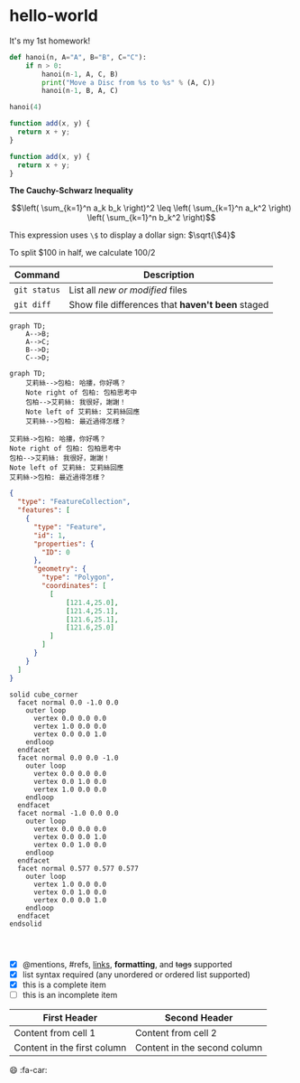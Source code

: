 # hello-world
It's my 1st homework!

```python class:"lineNo"
def hanoi(n, A="A", B="B", C="C"):
    if n > 0:
        hanoi(n-1, A, C, B)
        print("Move a Disc from %s to %s" % (A, C))
        hanoi(n-1, B, A, C)

hanoi(4)
```

```javascript {.line-numbers}
function add(x, y) {
  return x + y;
}
```

```javascript {.line-numbers}
function add(x, y) {
  return x + y;
}
```

**The Cauchy-Schwarz Inequality**

$$\left( \sum_{k=1}^n a_k b_k \right)^2 \leq \left( \sum_{k=1}^n a_k^2 \right) \left( \sum_{k=1}^n b_k^2 \right)$$

This expression uses `\$` to display a dollar sign: $\sqrt{\$4}$

To split <span>$</span>100 in half, we calculate $100/2$

| Command | Description |
| --- | --- |
| `git status` | List all *new or modified* files |
| `git diff` | Show file differences that **haven't been** staged |


```mermaid
graph TD;
    A-->B;
    A-->C;
    B-->D;
    C-->D;
```

```mermaid
graph TD;
    艾莉絲-->包柏: 哈摟，你好嗎？
    Note right of 包柏: 包柏思考中
    包柏-->艾莉絲: 我很好，謝謝！
    Note left of 艾莉絲: 艾莉絲回應
    艾莉絲-->包柏: 最近過得怎樣？
```

```sequence
艾莉絲->包柏: 哈摟，你好嗎？
Note right of 包柏: 包柏思考中
包柏-->艾莉絲: 我很好，謝謝！
Note left of 艾莉絲: 艾莉絲回應
艾莉絲->包柏: 最近過得怎樣？
```

```geojson
{
  "type": "FeatureCollection",
  "features": [
    {
      "type": "Feature",
      "id": 1,
      "properties": {
        "ID": 0
      },
      "geometry": {
        "type": "Polygon",
        "coordinates": [
          [
              [121.4,25.0],
              [121.4,25.1],
              [121.6,25.1],
              [121.6,25.0]
          ]
        ]
      }
    }
  ]
}
```

```stl
solid cube_corner
  facet normal 0.0 -1.0 0.0
    outer loop
      vertex 0.0 0.0 0.0
      vertex 1.0 0.0 0.0
      vertex 0.0 0.0 1.0
    endloop
  endfacet
  facet normal 0.0 0.0 -1.0
    outer loop
      vertex 0.0 0.0 0.0
      vertex 0.0 1.0 0.0
      vertex 1.0 0.0 0.0
    endloop
  endfacet
  facet normal -1.0 0.0 0.0
    outer loop
      vertex 0.0 0.0 0.0
      vertex 0.0 0.0 1.0
      vertex 0.0 1.0 0.0
    endloop
  endfacet
  facet normal 0.577 0.577 0.577
    outer loop
      vertex 1.0 0.0 0.0
      vertex 0.0 1.0 0.0
      vertex 0.0 0.0 1.0
    endloop
  endfacet
endsolid
```

```javascript {highlight=10}
```

```javascript {highlight=10-20}
```

```javascript {highlight=[1-10,15,20-22]}
```

- [x] @mentions, #refs, [links](), **formatting**, and <del>tags</del> supported
- [x] list syntax required (any unordered or ordered list supported)
- [x] this is a complete item
- [ ] this is an incomplete item

First Header | Second Header
------------ | -------------
Content from cell 1 | Content from cell 2
Content in the first column | Content in the second column

:smile:
:fa-car:


